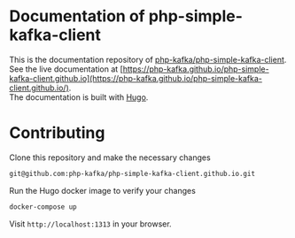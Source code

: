 # Documentation of php-simple-kafka-client
This is the documentation repository of [php-kafka/php-simple-kafka-client](https://github.com/php-kafka/php-simple-kafka-client).  
See the live documentation at [https://php-kafka.github.io/php-simple-kafka-client.github.io](https://php-kafka.github.io/php-simple-kafka-client.github.io/).  
The documentation is built with [Hugo](https://gohugo.io/documentation/).


# Contributing
 Clone this repository and make the necessary changes
```bash
git@github.com:php-kafka/php-simple-kafka-client.github.io.git
```
Run the Hugo docker image to verify your changes
```bash
docker-compose up 
```
Visit `http://localhost:1313` in your browser.

